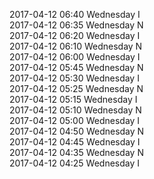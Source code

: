 2017-04-12 06:40 Wednesday  I  
2017-04-12 06:35 Wednesday  N  
2017-04-12 06:20 Wednesday  I  
2017-04-12 06:10 Wednesday  N  
2017-04-12 06:00 Wednesday  I  
2017-04-12 05:45 Wednesday  N  
2017-04-12 05:30 Wednesday  I  
2017-04-12 05:25 Wednesday  N  
2017-04-12 05:15 Wednesday  I  
2017-04-12 05:10 Wednesday  N  
2017-04-12 05:00 Wednesday  I  
2017-04-12 04:50 Wednesday  N  
2017-04-12 04:45 Wednesday  I  
2017-04-12 04:35 Wednesday  N  
2017-04-12 04:25 Wednesday  I  
